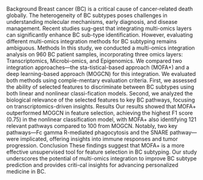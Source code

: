 Background
Breast cancer (BC) is a critical cause of cancer-related death globally. The heterogeneity of BC subtypes poses challenges in understanding molecular mechanisms, early diagnosis, and disease management. Recent studies sug-gest that integrating multi-omics layers can significantly enhance BC  sub-type identification. However, evaluating different multi-omics integration methods for BC subtyping remains ambiguous. 
Methods
In this study, we conducted a multi-omics integration analysis on 960 BC patient samples, incorporating three omics layers: Transcriptomics, Microbi-omics, and Epigenomics. We compared two integration approaches—the sta-tistical-based approach (MOFA+) and a deep learning-based approach (MOGCN) for this integration. We evaluated both methods using comple-mentary evaluation criteria. First, we assessed the ability of selected features to discriminate between BC subtypes using both linear and nonlinear classi-fication models. Second, we analyzed the biological relevance of the selected features to key BC pathways, focusing on transcriptomics-driven insights. 
Results
Our results showed that MOFA+ outperformed MOGCN in feature selection, achieving the highest F1 score (0.75) in the nonlinear classification model, with MOFA+ also identifying 121 relevant pathways compared to 100 from MOGCN. Notably, two key pathways—Fc gamma R-mediated phagocytosis and the SNARE pathway—were implicated, offering insights into immune responses and tumor progression. 
Conclusion 
These findings suggest that MOFA+ is a more effective unsupervised tool for feature selection in BC subtyping. Our study underscores the potential of multi-omics integration to improve BC subtype prediction and provides criti-cal insights for advancing personalized medicine in BC. 
